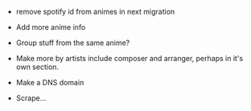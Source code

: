  * remove spotify id from animes in next migration

 * Add more anime info

 * Group stuff from the same anime?

 * Make more by artists include composer and arranger, perhaps in it's own section.

 * Make a DNS domain

 * Scrape...